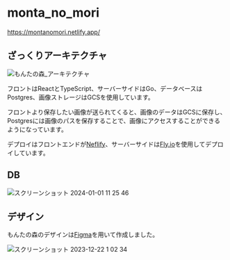 # monta_no_mori
https://montanomori.netlify.app/

## ざっくりアーキテクチャ

![もんたの森_アーキテクチャ](https://github.com/Hiroto0706/monta_no_mori/assets/87826418/7f17c9b0-4a87-4f54-97da-65f60d092956)

フロントはReactとTypeScript、サーバーサイドはGo、データベースはPostgres、画像ストレージはGCSを使用しています。

フロントより保存したい画像が送られてくると、画像のデータはGCSに保存し、Postgresには画像のパスを保存することで、画像にアクセスすることができるようになっています。

デプロイはフロントエンドが[Neflify](https://www.netlify.com/)、サーバーサイドは[Fly.io](https://fly.io/)を使用してデプロイしています。

## DB

![スクリーンショット 2024-01-01 11 25 46](https://github.com/Hiroto0706/monta_no_mori/assets/87826418/473855d3-bbb7-4ab2-a92a-5a936c475db2)


## デザイン
もんたの森のデザインは[Figma](https://www.figma.com/ja/?context=confirmLocalePref)を用いて作成しました。

![スクリーンショット 2023-12-22 1 02 34](https://github.com/Hiroto0706/monta_no_mori/assets/87826418/74467ecd-78f3-4257-afc3-716784b38e66)


